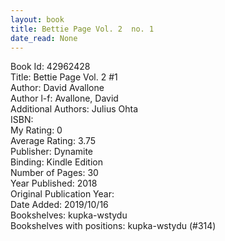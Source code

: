 ```yaml
---
layout: book
title: Bettie Page Vol. 2  no. 1
date_read: None
---
```


Book Id: 42962428<br />
Title: Bettie Page Vol. 2 #1<br />
Author: David Avallone<br />
Author l-f: Avallone, David<br />
Additional Authors: Julius Ohta<br />
ISBN: <br />
My Rating: 0<br />
Average Rating: 3.75<br />
Publisher: Dynamite<br />
Binding: Kindle Edition<br />
Number of Pages: 30<br />
Year Published: 2018<br />
Original Publication Year: <br />
Date Added: 2019/10/16<br />
Bookshelves: kupka-wstydu<br />
Bookshelves with positions: kupka-wstydu (#314)<br />

